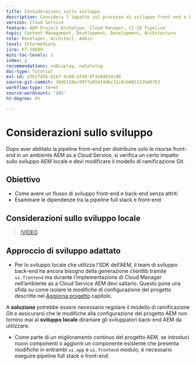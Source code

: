```yaml
---
title: Considerazioni sullo sviluppo
description: Considera l’impatto sul processo di sviluppo front-end e back-end una volta abilitata la pipeline front-end.
version: Cloud Service
feature: AEM Project Archetype, Cloud Manager, CI-CD Pipeline
topic: Content Management, Development, Development, Architecture
role: Developer, Architect, Admin
level: Intermediate
jira: KT-10689
mini-toc-levels: 1
index: y
recommendations: noDisplay, noCatalog
doc-type: Tutorial
exl-id: a3b27d5b-b167-4c60-af49-8f2e8d814c86
source-git-commit: 30d6120ec99f7a95414dbc31c0cb002152bd6763
workflow-type: tm+mt
source-wordcount: '201'
ht-degree: 0%

---
```


# Considerazioni sullo sviluppo

Dopo aver abilitato la pipeline front-end per distribuire solo le risorse front-end in un ambiente AEM as a Cloud Service, si verifica un certo impatto sullo sviluppo AEM locale e devi modificare il modello di ramificazione Git.

## Obiettivo

* Come avere un flusso di sviluppo front-end e back-end senza attriti
* Esaminare le dipendenze tra la pipeline full stack e front-end


## Considerazioni sullo sviluppo locale

>[!VIDEO](https://video.tv.adobe.com/v/3409421?quality=12&learn=on)


## Approccio di sviluppo adattato

* Per lo sviluppo locale che utilizza l’SDK dell’AEM, il team di sviluppo back-end ha ancora bisogno della generazione clientlib tramite `ui.frontend` ma durante l’implementazione di Cloud Manager nell’ambiente as a Cloud Service AEM devi saltarlo. Questo pone una sfida su come isolare le modifiche di configurazione del progetto descritte nel [Aggiorna progetto](update-project.md) capitolo.

A __soluzione__ potrebbe essere necessario regolare il modello di ramificazione Git e assicurarsi che le modifiche alla configurazione del progetto AEM non tornino mai al __sviluppo locale__ diramare gli sviluppatori back-end AEM da utilizzare.


* Come parte di un miglioramento continuo del progetto AEM, se introduci nuovi componenti o aggiorni un componente esistente che presenta modifiche in entrambi `ui.app` e `ui.frontend` modulo, è necessario eseguire pipeline full stack e front-end.
